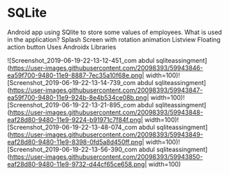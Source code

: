 # SQLite
Android app using SQlite to store some values of employees.
What is used in the application?
Splash Screen with rotation animation
Listview 
Floating action button
Uses Androidx Libraries 

![Screenshot_2019-06-19-22-13-12-451_com abdul sqliteassingment](https://user-images.githubusercontent.com/20098393/59943846-ea59f700-9480-11e9-8887-7ec35a10f68e.png| width=100)![Screenshot_2019-06-19-22-13-14-739_com abdul sqliteassingment](https://user-images.githubusercontent.com/20098393/59943847-ea59f700-9480-11e9-924b-8e4b534ce08b.png| width=100)![Screenshot_2019-06-19-22-13-21-895_com abdul sqliteassingment](https://user-images.githubusercontent.com/20098393/59943848-eaf28d80-9480-11e9-9224-b91971c7f84f.png| width=100)![Screenshot_2019-06-19-22-13-48-074_com abdul sqliteassingment](https://user-images.githubusercontent.com/20098393/59943849-eaf28d80-9480-11e9-8398-0fd5a8d450ff.png| width=100)![Screenshot_2019-06-19-22-13-56-390_com abdul sqliteassingment](https://user-images.githubusercontent.com/20098393/59943850-eaf28d80-9480-11e9-9732-d44cf65ce658.png| width=100)
